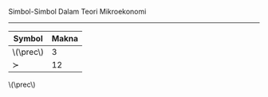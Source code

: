 Simbol-Simbol Dalam Teori Mikroekonomi
***

|Symbol |Makna|
|-----|--------|
|\\(\prec\\)|3       |
|$\succ$ |12      |

\\(\prec\\)
